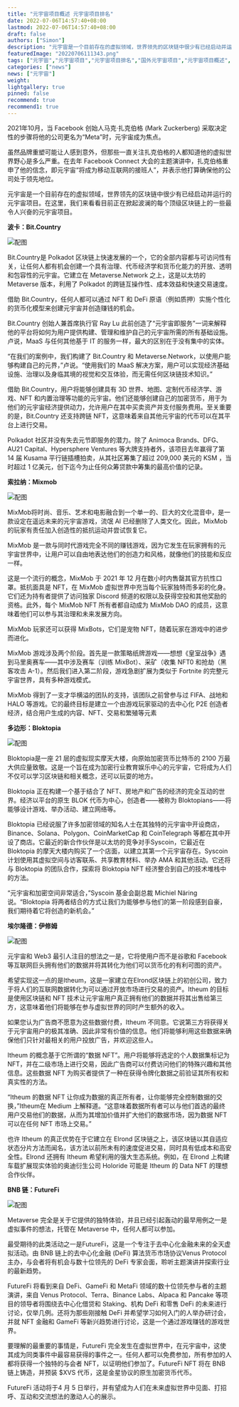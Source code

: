 ```yaml
---
title: "元宇宙项目概述 元宇宙项目排名"
date: 2022-07-06T14:57:40+08:00
lastmod: 2022-07-06T14:57:40+08:00
draft: false
authors: ["Simon"]
description: "元宇宙是一个目前存在的虚拟领域，世界领先的区块链中很少有已经启动并运行的元宇宙项目。在这里，我们来看看目前正在掀起波澜的每个顶级区块链上的一些最令人兴奋的元宇宙项目。 "
featuredImage: "20220706111343.png"
tags: ["元宇宙","元宇宙项目","元宇宙项目排名","国外元宇宙项目","元宇宙项目概述","NFT的元宇宙项目"]
categories: ["news"]
news: ["元宇宙"]
weight: 
lightgallery: true
pinned: false
recommend: true
recommend1: true
---
```


2021年10月，当 Facebook 创始人马克·扎克伯格 (Mark Zuckerberg) 采取决定性的步骤将他的公司更名为“Meta”时，元宇宙成为焦点。 

虽然品牌重塑可能让人感到意外，但那些一直关注扎克伯格的人都知道他的虚拟世界野心是多么严重。在去年 Facebook Connect 大会的主题演讲中，扎克伯格重申了他的信念，即元宇宙“将成为移动互联网的接班人”，并表示他打算确保他的公司处于领先地位。 

元宇宙是一个目前存在的虚拟领域，世界领先的区块链中很少有已经启动并运行的元宇宙项目。在这里，我们来看看目前正在掀起波澜的每个顶级区块链上的一些最令人兴奋的元宇宙项目。 

**波卡：Bit.Country**

![配图](20220706111241.png)

Bit.Country是 Polkadot 区块链上快速发展的一个，它的全部内容都与可访问性有关，让任何人都有机会创建一个具有治理、代币经济学和货币化能力的开放、透明和包容性的元宇宙。它建立在 Metaverse.Network 之上，这是以太坊的 Metaverse 版本，利用了 Polkadot 的跨链互操作性、成本效益和快速交易速度。 

借助 Bit.Country，任何人都可以通过 NFT 和 DeFi 原语（例如质押）实施个性化的货币化模型来创建元宇宙并创造赚钱的机会。 

Bit.Country 创始人兼首席执行官 Ray Lu 此前创造了“元宇宙即服务”一词来解释他的平台将如何为用户提供构建、管理和维护自己的元宇宙所需的所有基础设施。卢说，MaaS 与任何其他基于 IT 的服务一样，最大的区别在于没有集中的实体。 

“在我们的案例中，我们构建了 Bit.Country 和 Metaverse.Network，以使用户能够构建自己的元界，”卢说。“使用我们的 MaaS 解决方案，用户可以实现经济基础设施、治理以及身临其境的视觉和交互体验，而无需任何区块链技术知识。”

借助 Bit.Country，用户将能够创建具有 3D 世界、地图、定制代币经济学、游戏、NFT 和内置治理等功能的元宇宙。他们还能够创建自己的加密货币，用于为他们的元宇宙经济提供动力，允许用户在其中买卖资产并支付服务费用。至关重要的是，Bit.Country 还支持跨链 NFT，这意味着来自其他元宇宙的代币可以在其平台上进行交易。 

Polkadot 社区并没有失去元节即服务的潜力。除了 Animoca Brands、DFG、AU21 Capital、Hypersphere Ventures 等大牌支持者外，该项目去年赢得了第 14 届 Kusama 平行链插槽拍卖，从其社区筹集了超过 209,000 美元的 KSM ，当时超过 1 亿美元，创下迄今为止任何众筹贷款中筹集的最高价值的记录。 

**索拉纳：Mixmob**

![配图](0220706111313.png)

MixMob将时尚、音乐、艺术和电影融合到一个单一的、巨大的文化混音中，是一款设定在遥远未来的元宇宙游戏，流氓 AI 已经删除了人类文化。因此，MixMob 的玩家有责任加入创造性的抵抗运动并尝试恢复它。 

MixMob 是一款与同时代游戏完全不同的赚钱游戏，因为它发生在玩家拥有的元宇宙世界中，让用户可以自由地表达他们的创造力和风格，就像他们的技能和反应一样。 

这是一个流行的概念，MixMob 于 2021 年 12 月在数小时内售罄其官方抗性口罩。抵抗面具是 NFT，在 MixMob 虚拟世界中充当每个玩家独特而多彩的化身。它们还为持有者提供了访问独家 Discord 频道的权限以及获得空投和其他奖励的资格。此外，每个 MixMob NFT 所有者都自动成为 MixMob DAO 的成员，这意味着他们可以参与其治理和未来发展方向。 

MixMob 玩家还可以获得 MixBots，它们是宠物 NFT，随着玩家在游戏中的进步而进化。 

MixMob 游戏涉及两个阶段。首先是一款策略纸牌游戏——想想《皇室战争》遇到马里奥赛车——其中涉及赛车（训练 MixBot）、采矿（收集 NFT0 和抢劫（黑客攻击 A-1）。然后我们进入第二阶段，游戏急剧扩展为类似于 Fortnite 的完整元宇宙世界，具有多种游戏模式。 

MixMob 得到了一支才华横溢的团队的支持，该团队之前曾参与过 FIFA、战地和 HALO 等游戏。它的最终目标是建立一个由游戏玩家驱动的去中心化 P2E 创造者经济，结合用户生成的内容、NFT、交易和繁殖等元素

**多边形：Bloktopia**

![配图](20220706111330.png)

Bloktopia是一座 21 层的虚拟现实摩天大楼，向原始加密货币比特币的 2100 万最大供应量致敬。这是一个旨在成为加密行业教育娱乐中心的元宇宙，它将成为人们不仅可以学习区块链和相关概念，还可以玩耍的地方。 

Bloktopia 正在构建一个基于结合了 NFT、房地产和广告的经济的完全互动的世界。经济以平台的原生 BLOK 代币为中心，创造者——被称为 Bloktopians——将能够设计游戏、举办活动、建立网络等。 

Bloktopia 已经说服了许多加密领域的知名人士在其独特的元宇宙中开设商店，Binance、Solana、Polygon、CoinMarketCap 和 CoinTelegraph 等都在其中开设了商店。它最近的新合作伙伴是以太坊的竞争对手Syscoin，它最近在 Bloktopia 的摩天大楼内购买了一个店面，以建立其第一个元宇宙存在。Syscoin 计划使用其虚拟空间与访客联系、共享教育材料、举办 AMA 和其他活动。它还将与 Bloktopia 的团队合作，探索将 Bloktopia NFT 经济整合到自己的技术堆栈中的方法。 

“元宇宙和加密空间非常适合，”Syscoin 基金会副总裁 Michiel Näring 说。“Bloktopia 将两者结合的方式让我们为能够参与他们的第一阶段感到自豪，我们期待着它将创造的新机会。” 

**埃尔隆德：伊修姆**

![配图](20220706111343.png)

元宇宙和 Web3 最引人注目的想法之一是，它将使用户而不是谷歌和 Facebook 等互联网巨头拥有他们的数据并将其转化为他们可以货币化的有利可图的资产。 

希望实现这一点的是Itheum，这是一家建立在Elrond区块链上的初创公司，致力于将人们的互联网数据转化为可以通过开放市场进行交易的资产。Itheum 的目标是使用区块链和 NFT 技术让元宇宙用户真正拥有他们的数据并将其出售给第三方，这意味着他们将能够在参与虚拟世界的同时产生额外的收入。 

如果您认为广告商不愿意为这些数据付费，Itheum 不同意。它说第三方将获得关于元宇宙用户的极其准确、因此非常有价值的信息。他们将能够利用这些数据来确保他们只针对最相关的用户投放广告，并欢迎这些人。 

Itheum 的概念基于它所谓的“数据 NFT”。用户将能够将选定的个人数据集标记为 NFT，并在二级市场上进行交易，因此广告商可以付费访问他们的特殊兴趣和其他信息。这些数据 NFT 为购买者提供了一种在获得令牌化数据之前验证其所有权和真实性的方法。 

“Itheum 的数据 NFT 让你成为数据的真正所有者，让你能够完全控制数据的交换，”Itheum在 Medium 上解释道。“这意味着数据所有者可以与他们首选的最终用户交易他们的数据，从而为其增加价值并扩大他们的数据市场，因为数据 NFT 可以在任何 NFT 市场上交易。” 

也许 Itheum 的真正优势在于它建立在 Elrond 区块链之上，该区块链以其自适应状态分片方法而闻名，该方法以前所未有的速度促进交易，同时具有低成本和高安全性。Elrond 还拥有 Itheum 希望利用的强大生态系统。例如，在 Elrond 上构建车载扩展现实体验的奥迪衍生公司 Holoride 可能是 Itheum 的 Data NFT 的理想合作伙伴。 

**BNB 链：FutureFi**

![配图](20220706111407.png)

Metaverse 完全是关于它提供的独特体验，并且已经引起轰动的最早用例之一是虚拟事件的想法，托管在 Metaverse 中，任何人都可以参加。

最受期待的此类活动之一是FutureFi，这是一个专注于去中心化金融未来的全天虚拟活动。由 BNB 链上的去中心化金融 (DeFi) 算法货币市场协议Venus Protocol主办，与会者将有机会与数十位领先的 DeFi 专家会面，聆听主题演讲并探索行业的最新趋势。 

FutureFi 将看到来自 DeFi、GameFi 和 MetaFi 领域的数十位领先参与者的主题演讲，来自 Venus Protocol、Terra、Binance Labs、Alpaca 和 Pancake 等项目的领导者将围绕去中心化借贷和 Staking、机构 DeFi 和零售 DeFi 的未来进行讨论，仅举几例。还将为那些刚接触 DeFi 并希望学习如何入门的人举办研讨会，并就 NFT 金融和 GameFi 等新兴趋势进行讨论，这是一个通过游戏赚钱的游戏世界。 

要理解的最重要的事情是，FutureFi 完全发生在虚拟世界中，在元宇宙中，这使其成为同类事件中最容易获得的事件之一。任何人都可以免费参加，所有参加的人都将获得一个独特的与会者 NFT，以证明他们参加了。FutureFi NFT 将在 BNB 链上铸造，并预装 $XVS 代币，这是金星协议的原生加密货币代币。 

FutureFi 活动将于4 月 5 日举行，并有望成为人们在未来虚拟世界中见面、打招呼、互动和交流想法的激动人心的展示。